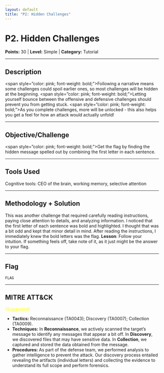 ```yaml
---
layout: default
title: "P2: Hidden Challenges"
---
```


# P2. Hidden Challenges

**Points:** 30  | **Level:** Simple  | **Category:** Tutorial  

---

## Description
<span style=”color: pink; font-weight: bold;”>F</span>ollowing a narrative means some challenges could spoil earlier ones, so most challenges will be hidden at the beginning. <span style=”color: pink; font-weight: bold;”>L</span>etting yourself bounce between the offensive and defensive challenges should prevent you from getting stuck. <span style=”color: pink; font-weight: bold;”>A</span>s you complete challenges, more will be unlocked - this also helps you get a feel for how an attack would actually unfold!

---

## Objective/Challenge
<span style=”color: pink; font-weight: bold;”>G</span>et the flag by finding the hidden message spelled out by combining the first letter in each sentence.

---

## Tools Used
Cognitive tools: CEO of the brain, working memory, selective attention

---

## Methodology + Solution
This was another challenge that required carefully reading instructions, paying close attention to details, and analyzing information. I noticed that the first letter of each sentence was bold and highlighted. I thought that was a bit odd and kept that minor detail in mind.  After reading the instructions, I immediately knew the bold letters was the flag.  **Lesson**: Follow your intuition. If something feels off, take note of it, as it just might be the answer to your flag.  

---

## Flag
`FLAG`  

---

## MITRE ATT&CK
<span style="color:yellow; font-style:italic;">(Suggested)</span>
- **Tactics:** Reconnaissance (TA0043); Discovery (TA0007); Collection (TA0009). 
- **Techniques:** In **Reconnaissance**, we actively scanned the target’s message to identify any messages that appear a bit off. In **Discovery**, we discovered files that may have sensitive data. In **Collection**, we captured and stored the data obtained from the message. 
- **Procedures:** As part of the defense team, we performed analysis to gather intelligence to prevent the attack. Our discovery process entailed revealing the artifacts (individual letters) and collecting the evidence to understand its full scope and perform forensics.  
 
